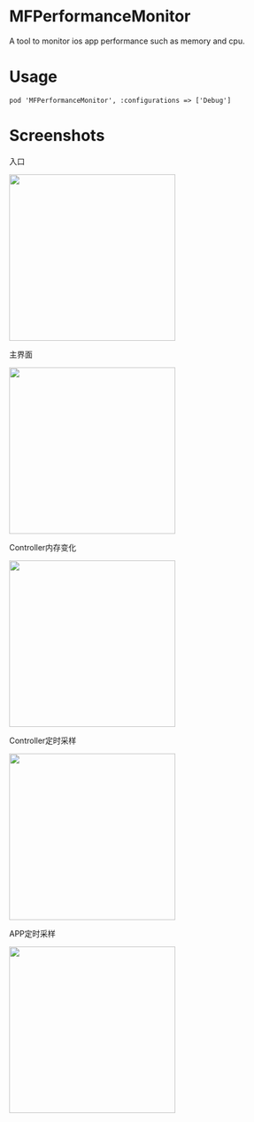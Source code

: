 # MFPerformanceMonitor
A tool to monitor ios app performance such as memory and cpu.

# Usage
```
pod 'MFPerformanceMonitor', :configurations => ['Debug']
```

# Screenshots

入口

<img src="http://vviicc.qiniudn.com/menu@2x.png" width="300">

主界面

<img src="http://vviicc.qiniudn.com/main@2x.png" width="300">

Controller内存变化

<img src="http://vviicc.qiniudn.com/lifecycle@2x.png" width="300">

Controller定时采样

<img src="http://vviicc.qiniudn.com/sampling@2x.png" width="300">

APP定时采样

<img src="http://vviicc.qiniudn.com/app@2x.png" width="300">
